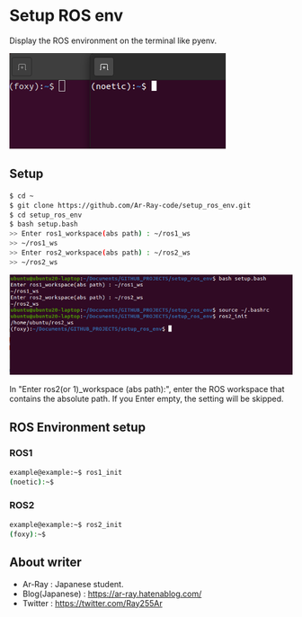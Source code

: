 # Setup ROS env

Display the ROS environment on the terminal like pyenv.

![example](images_for_readme/example.png)

## Setup 

```bash
$ cd ~
$ git clone https://github.com/Ar-Ray-code/setup_ros_env.git
$ cd setup_ros_env
$ bash setup.bash
>> Enter ros1_workspace(abs path) : ~/ros1_ws
>> ~/ros1_ws
>> Enter ros2_workspace(abs path) : ~/ros2_ws
>> ~/ros2_ws
```

![setting](images_for_readme/setting.png)

 In "Enter ros2(or 1)_workspace (abs path):", enter the ROS workspace that contains the absolute path. If you Enter empty, the setting will be skipped.

## ROS Environment setup

### ROS1

```bash
example@example:~$ ros1_init
(noetic):~$
```

### ROS2

```bash
example@example:~$ ros2_init
(foxy):~$
```

## About writer

- Ar-Ray : Japanese student. 
- Blog(Japanese) : https://ar-ray.hatenablog.com/
- Twitter : https://twitter.com/Ray255Ar